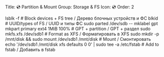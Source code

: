 Title: 💿 Partition & Mount
Group: Storage & FS
Icon: 💿
Order: 2

lsblk -f                                        # Block devices + FS tree / Дерево блочных устройств и ФС
blkid                                           # UUID/types of FS / UUID и типы ФС
sudo parted /dev/sdb -- mklabel gpt mkpart primary ext4 1MiB 100%  # GPT + partition / GPT + раздел
sudo mkfs.xfs /dev/sdb1                         # Format as XFS / Форматировать в XFS
sudo mkdir -p /mnt/disk && sudo mount /dev/sdb1 /mnt/disk  # Mount / Смонтировать
echo '/dev/sdb1 /mnt/disk xfs defaults 0 0' | sudo tee -a /etc/fstab  # Add to fstab / Добавить в fstab

